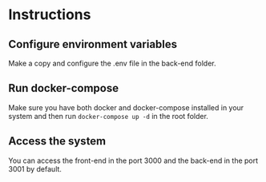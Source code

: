 # Instructions

## Configure environment variables

Make a copy and configure the .env file in the back-end folder.

## Run docker-compose

Make sure you have both docker and docker-compose installed in your system and then run `docker-compose up -d` in the root folder.

## Access the system

You can access the front-end in the port 3000 and the back-end in the port 3001 by default.